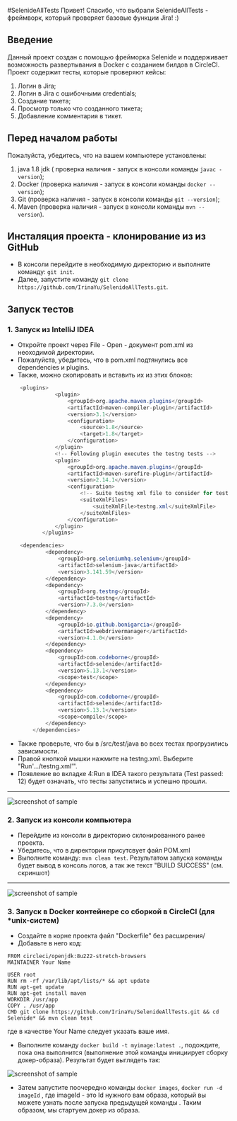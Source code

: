 #SelenideAllTests
Привет! Спасибо, что выбрали SelenideAllTests - фреймворк, который проверяет базовые функции Jira! :)

## Введение
Данный проект создан с помощью фрейморка Selenide и поддерживает возможность развертывания в Docker с созданием билдов 
в CircleCI.
Проект содержит тесты, которые проверяют кейсы:
1. Логин в Jira;
2. Логин в Jira с ошибочными credentials;
3. Создание тикета;
4. Просмотр только что созданного тикета;
5. Добавление комментария в тикет.

## Перед началом работы
Пожалуйста, убедитесь, что на вашем компьютере установлены:
 1. java 1.8 jdk ( проверка наличия - запуск в консоли команды `javac -version`);
 2. Docker (проверка наличия - запуск в консоли команды `docker --version`);
 3. Git (проверка наличия - запуск в консоли команды `git --version`);
 4. Maven (проверка наличия - запуск в консоли команды `mvn --version`).

 
## Инсталяция проекта - клонирование из из GitHub
* В консоли перейдите в необходимую директорию и выполните команду: `git init`.
* Далее, запустите команду `git clone https://github.com/IrinaYu/SelenideAllTests.git`.


## Запуск тестов 

### 1. Запуск из IntelliJ IDEA
* Откройте проект через File - Open - документ pom.xml из неоходимой директории.
* Пожалуйста, убедитесь, что в pom.xml подтянулись все dependencies и plugins.
* Также, можно скопировать и вставить их из этих блоков:
```java
    <plugins>
               <plugin>
                   <groupId>org.apache.maven.plugins</groupId>
                   <artifactId>maven-compiler-plugin</artifactId>
                   <version>3.1</version>
                   <configuration>
                       <source>1.8</source>
                       <target>1.8</target>
                   </configuration>
               </plugin>
               <!-- Following plugin executes the testng tests -->
               <plugin>
                   <groupId>org.apache.maven.plugins</groupId>
                   <artifactId>maven-surefire-plugin</artifactId>
                   <version>2.14.1</version>
                   <configuration>
                       <!-- Suite testng xml file to consider for test execution -->
                       <suiteXmlFiles>
                           <suiteXmlFile>testng.xml</suiteXmlFile>
                       </suiteXmlFiles>
                   </configuration>
               </plugin>
           </plugins>
```
```java
    <dependencies>
            <dependency>
                <groupId>org.seleniumhq.selenium</groupId>
                <artifactId>selenium-java</artifactId>
                <version>3.141.59</version>
            </dependency>
            <dependency>
                <groupId>org.testng</groupId>
                <artifactId>testng</artifactId>
                <version>7.3.0</version>
            </dependency>
            <dependency>
                <groupId>io.github.bonigarcia</groupId>
                <artifactId>webdrivermanager</artifactId>
                <version>4.1.0</version>
            </dependency>
            <dependency>
                <groupId>com.codeborne</groupId>
                <artifactId>selenide</artifactId>
                <version>5.13.1</version>
                <scope>test</scope>
            </dependency>
            <dependency>
                <groupId>com.codeborne</groupId>
                <artifactId>selenide</artifactId>
                <version>5.13.1</version>
                <scope>compile</scope>
            </dependency>
        </dependencies>
```
* Также проверьте, что бы в /src/test/java во всех тестах прогрузились зависимости.
* Правой кнопкой мышки нажмите на testng.xml. Выберите "Run'.../testng.xml'".
* Появление во вкладке 4:Run в IDEA такого результата (Test passed: 12) будет означать, что тесты запустились и успешно прошли.
***
![screenshot of sample](https://i.ibb.co/hRYMdW3/Screenshot-from-2020-10-06-20-21-29.png)

### 2. Запуск из консоли компьютера
* Перейдите из консоли в директорию склонированного ранее проекта.
* Убедитесь, что в директории присутсвует файл POM.xml
* Выполните команду: `mvn clean test`.
 Результатом запуска команды будет вывод в консоль логов, а так же текст "BUILD SUCCESS" (см. скриншот)
 ***
 ![screenshot of sample](https://i.ibb.co/3NTS0RN/Screenshot-from-2020-10-06-21-55-14.png)
 
 ### 3. Запуск в Docker контейнере со сборкой в CircleCI (для *unix-систем)
 * Создайте в корне проекта файл "Dockerfile" без расширения/
 * Добавьте в него код:
 ```
FROM circleci/openjdk:8u222-stretch-browsers
MAINTAINER Your Name 

USER root
RUN rm -rf /var/lib/apt/lists/* && apt update
RUN apt-get update
RUN apt-get install maven
WORKDIR /usr/app
COPY . /usr/app
CMD git clone https://github.com/IrinaYu/SelenideAllTests.git && cd Selenide* && mvn clean test

 ```
где в качестве Your Name следует указать ваше имя.
* Выполните команду `docker build -t myimage:latest .`, подождите, пока она выполнится (выполнение этой команды 
инициирует сборку докер-образа). Результат будет выглядеть так:

![screenshot of sample](https://i.ibb.co/3NTS0RN/Screenshot-from-2020-10-06-21-55-14.png)

* Затем запустите поочередно команды `docker images`, `docker run -d imageId` , где imageId - это Id нужного вам образа,
 который вы можете узнать после запуска предыдущей команды . Таким образом, мы стартуем докер из образа. 